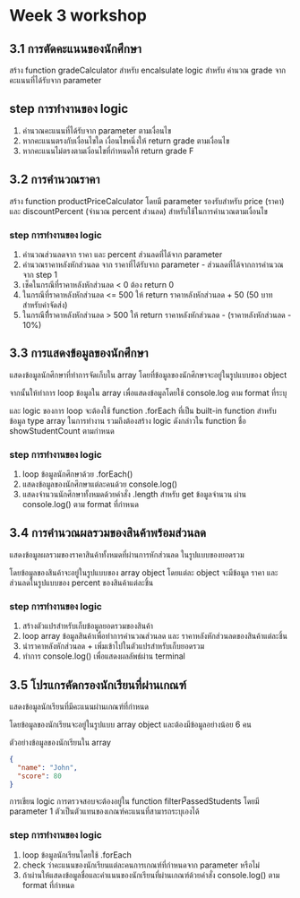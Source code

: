 # Week 3 workshop

## 3.1 การตัดคะแนนของนักศึกษา
สร้าง function gradeCalculator สำหรับ encalsulate logic สำหรับ คำนวณ grade จากคะแนนที่ได้รับจาก parameter

## step การทำงานของ logic
1. คำนวณคะแนนที่ได้รับจาก parameter ตามเงื่อนไข
2. หากคะแนนตรงกับเงื่อนไขใด เงื่อนไขหนึ่งให้ return grade ตามเงื่อนไข
3. หากคะแนนไม่ตรงตามเงิ่อนไขที่กำหนดให้ return grade F

## 3.2 การคำนวณราคา
สร้าง function productPriceCalculator โดยมี parameter รองรับสำหรับ price (ราคา) และ discountPercent (จำนวณ percent ส่วนลด) สำหรับใช้ในการคำนวณตามเงื่อนไข

### step การทำงานของ logic
1. คำนวณส่วนลดจาก ราคา และ percent ส่วนลดที่ได้จาก parameter
2. คำนวณราคาหลังหักส่วนลด จาก ราคาที่ได้รับจาก parameter - ส่วนลดที่ได้จากการคำนวณจาก step 1
3. เช็คในกรณีที่ราคาหลังหักส่วนลด < 0 ต้อง return 0
4. ในกรณีที่ราคาหลังหักส่วนลด <= 500 ให้ return ราคาหลังหักส่วนลด + 50 (50 บาทสำหรับค่าจัดส่ง)
5. ในกรณีที่ีราคาหลังหักส่วนลด > 500 ให้ return ราคาหลังหักส่วนลด - (ราคาหลังหักส่วนลด - 10%)

## 3.3 การแสดงข้อมูลของนักศึกษา
แสดงข้อมูลนักศึกษาที่ทำการจัดเก็บใน array โดยที่ข้อมูลของนักศึกษาจะอยู่ในรูปแบบของ object 

จากนั้นให้ทำการ loop ข้อมูลใน array เพื่อแสดงข้อมูลโดยใช้ console.log ตาม format ที่ระบุ

และ logic ของการ loop จะต้องใช้ function .forEach ที่เป็น built-in function สำหรับ ข้อมูล type array ในการทำงาน รวมถึงต้องสร้าง logic ดังกล่าวใน function ชื่อ showStudentCount ตามกำหนด

### step การทำงานของ logic
1. loop ข้อมูลนักศึกษาด้วย .forEach() 
2. แสดงข้อมูลของนักศึกษาแต่ละคนด้วย console.log()
3. แสดงจำนวนนักศึกษาทั้งหมดด้วยคำสั่ง .length สำหรับ get ข้อมูลจำนวน ผ่าน console.log() ตาม format ที่กำหนด

## 3.4 การคำนวณผลรวมของสินค้าพร้อมส่วนลด
แสดงข้อมูลผลรวมของราคาสินค้าทั้งหมดที่ผ่านการหักส่วนลด ในรูปแบบของยอดรวม

โดยข้อมูลของสินค้าจะอยู่ในรูปแบบของ array object โดยแต่ละ object จะมีข้อมูล ราคา และ ส่วนลดในรูปแบบของ percent ของสินค้าแต่ละชิ้น

### step การทำงานของ logic
1. สร้างตัวแปรสำหรับเก็บข้อมูลยอดรวมของสินค้า 
2. loop array ข้อมูลสินค้าเพื่อทำการคำนวณส่วนลด และ ราคาหลังหักส่วนลดของสินค้าแต่ละชิ้น
3. นำราคาหลังหักส่วนลด + เพิ่มเข้าไปในตัวแปรสำหรับเก็บยอดรวม
4. ทำการ console.log() เพื่อแสดงผลลัพธ์ผ่าน terminal


## 3.5 โปรแกรคัดกรองนักเรียนที่ผ่านเกณฑ์
แสดงข้อมูลนักเรียนที่มีคะแนนผ่านเกณฑ์ที่กำหนด

โดยข้อมูลของนักเรียนจะอยู่ในรูปแบบ array object และต้องมีข้อมูลอย่างน้อย 6 คน 

ตัวอย่างข้อมูลของนักเรียนใน array
```json
{
  "name": "John",
  "score": 80
}
```

การเขียน logic การตรวจสอบจะต้องอยู่ใน function filterPassedStudents โดยมี parameter 1 ตัวเป็นตัวแทนของเกณฑ์คะแนนที่สามารถระบุเองได้

### step การทำงานของ logic
1. loop ข้อมูลนักเรียนโดยใช้ .forEach 
2. check ว่าคะแนนของนักเรียนแต่ละคนการเกณฑ์ที่กำหนดจาก parameter หรือไม่
3. ถ้าผ่านให้แสดงข้อมูลชื่อและคำแนนของนักเรียนที่ผ่านเกณฑ์ด้วยคำสั่ง console.log() ตาม format ที่กำหนด